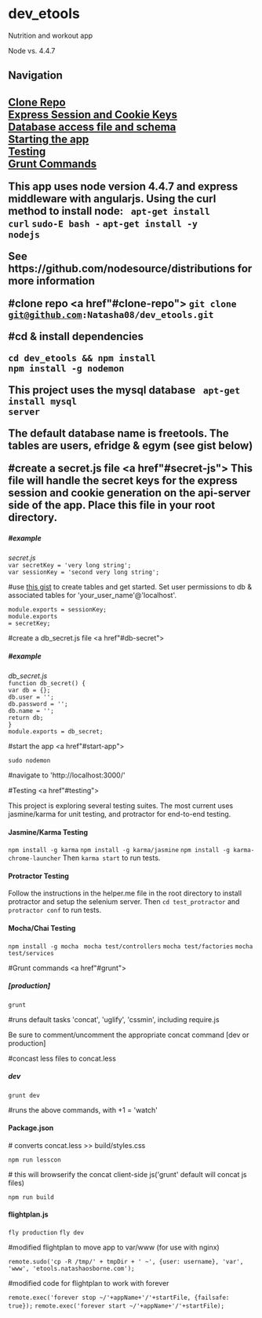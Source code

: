 # dev_etools

Nutrition and workout app

Node vs. 4.4.7

<h2>Navigation<h2>
<a href ="#clone-repo">Clone Repo<a><br />
<a href ="#secret-js">Express Session and Cookie Keys<a><br />
<a href ="#db-secret">Database access file and schema<a><br />
<a href ="#start-app">Starting the app<a><br />
<a href ="#testing">Testing<a><br />
<a href ="#grunt">Grunt Commands<a><br />

This app uses node version 4.4.7 and express middleware with angularjs.
Using the curl method to install node:
<code> apt-get install curl</code></code>
<code>sudo-E bash -</code>
<code>apt-get install -y nodejs</code>
<p>See https://github.com/nodesource/distributions for more information</p>


#clone repo
<a href"#clone-repo"></a>
<code>git clone git@github.com:Natasha08/dev_etools.git</code><br />
<p>#cd & install dependencies</p>
<code>cd dev_etools && npm install</code><br />
<code>npm install -g nodemon</code><br />

This project uses the mysql database
<code> apt-get install mysql server</code>
<p>The default database name is freetools. The tables are users, efridge & egym (see gist below)</p>

#create a secret.js file
<a href"#secret-js"></a>
This file will handle the secret keys for the express session and cookie generation on the api-server side of the app. Place this file in your root directory.
<h5>#example</h5>
<em>secret.js</em><br />
<code>var secretKey = 'very long string';</code><br />
<code>var sessionKey = 'second very long string';</code><br />
<p>#use <a href ="https://gist.github.com/Natasha08/db413a074ed10a767ea9ddbeabe5b340">this gist</a> to create tables and get started. Set user permissions to db & associated tables for 'your_user_name'@'localhost'.</p>

<code>module.exports = sessionKey;</code><br />
<code>module.exports = secretKey;</code><br />

#create a db_secret.js file
<a href"#db-secret"></a>
<h5>#example</h5>
<em>db_secret.js</em><br />
<code>function db_secret() {</code><br />
	<code>var db = {};</code><br />
	<code>db.user = '';</code><br />
	<code>db.password = '';</code><br />
	<code>db.name = '';</code><br />
<code></code>
<code>return db;</code><br />
<code>}</code><br />
<code></code>
<code>module.exports = db_secret;</code><br />

#start the app
<a href"#start-app"></a>

<code>sudo nodemon</code><br />

<p>#navigate to 'http://localhost:3000/'</p>

#Testing
<a href"#testing"></a>

This project is exploring several testing suites. The most current uses jasmine/karma for unit testing, and protractor for end-to-end testing.
<h4>Jasmine/Karma Testing</h4>
<code>npm install -g karma</code>
<code>npm install -g karma/jasmine</code>
<code>npm install -g karma-chrome-launcher</code>
Then <code>karma start</code> to run tests.

<h4>Protractor Testing</h4>
Follow the instructions in the helper.me file in the root directory to install protractor and setup the selenium server. Then <code>cd test_protractor</code> and <code> protractor conf</code> to run tests.

<h4>Mocha/Chai Testing</h4>
<code>npm install -g mocha </code>
<code>mocha test/controllers</code>
<code>mocha test/factories</code>
<code>mocha test/services</code>

#Grunt commands
<a href"#grunt"></a>

<h5>[production]</h5>
<code>grunt</code>
<p>#runs default tasks 'concat', 'uglify', 'cssmin', including require.js</p>

Be sure to comment/uncomment the appropriate concat command [dev or production]</p>
<p>#concast less files to concat.less</p>

<h5>dev</h5>
<code>grunt dev</code>
<p>#runs the above commands, with +1 = 'watch'</p>

<h4>Package.json</h4>
<p># converts concat.less >> build/styles.css</p>
<code>npm run lesscon</code>

<p># this will browserify the concat client-side js('grunt' default will concat js files)</p>
<code>npm run build</code>

<h4>flightplan.js</h4>

<code>fly production</code>
<code>fly dev</code>

<p>#modified flightplan to move app to var/www (for use with nginx)</p>
<code>remote.sudo('cp -R /tmp/' + tmpDir + ' ~', {user: username}, 'var', 'www', 'etools.natashaosborne.com');</code>

<p>#modified code for flightplan to work with forever</p>
<code>remote.exec('forever stop ~/'+appName+'/'+startFile, {failsafe: true});</code>
<code>remote.exec('forever start ~/'+appName+'/'+startFile);</code>
